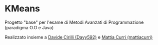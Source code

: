 # KMeans
Progetto "base" per l'esame di Metodi Avanzati di Programmazione (paradigma O.O e Java)

Realizzato insieme a [Davide Cirilli (Davy592)](https://github.com/Davy592) e [Mattia Curri (mattiacurri)](https://github.com/mattiacurri)

